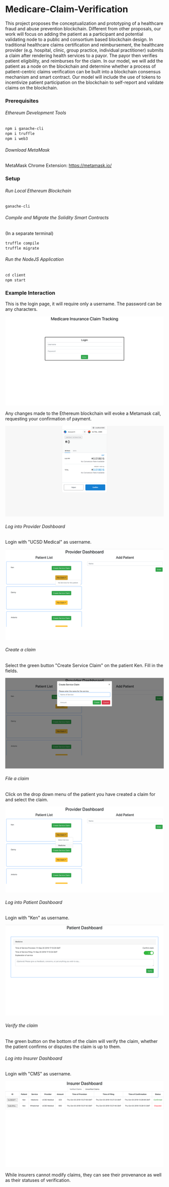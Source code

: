 # Medicare-Claim-Verification

This project proposes the conceptualization and prototyping of a healthcare
fraud and abuse prevention blockchain. Different from other proposals, our work
will focus on adding the patient as a participant and potential validating node to
a public and consortium based blockchain design. In traditional healthcare
claims certification and reimbursement, the healthcare provider (e.g. hospital,
clinic, group practice, individual practitioner) submits a claim after rendering
health services to a payor. The payor then verifies patient eligibility, and
reimburses for the claim. In our model, we will add the patient as a node on the
blockchain and determine whether a process of patient-centric claims
verification can be built into a blockchain consensus mechanism and smart
contract. Our model will include the use of tokens to incentivize patient
participation on the blockchain to self-report and validate claims on the
blockchain.


### Prerequisites

###### Ethereum Development Tools
```
npm i ganache-cli
npm i truffle
npm i web3
```

###### Download MetaMask
MetaMask Chrome Extension: https://metamask.io/

### Setup

###### Run Local Ethereum Blockchain
```
ganache-cli
```

###### Compile and Migrate the Solidity Smart Contracts
(In a separate terminal)
```
truffle compile
truffle migrate
```

###### Run the NodeJS Application
```
cd client
npm start
```
### Example Interaction

This is the login page, it will require only a username. The password can be any characters.

<img src="screenshots/Login.png" alt="Screenshot"/>

Any changes made to the Ethereum blockchain will evoke a Metamask call, requesting your confirmation of payment.

<img src="screenshots/Metamask.png" alt="Screenshot"/>

###### Log into Provider Dashboard

Login with "UCSD Medical" as username.

<img src="screenshots/ProviderPortal.png" alt="Screenshot"/>

###### Create a claim

Select the green button "Create Service Claim" on the patient Ken.
Fill in the fields.

<img src="screenshots/ServiceClaim.png" alt="Screenshot"/>

###### File a claim

Click on the drop down menu of the patient you have created a claim for and select the claim.

<img src="screenshots/FileClaim.png" alt="Screenshot"/>

###### Log into Patient Dashboard

Login with "Ken" as username.

<img src="screenshots/PatientPortal.png" alt="Screenshot"/>

###### Verify the claim

The green button on the bottom of the claim will verify the claim, whether the patient confirms or disputes the claim is up to them.

###### Log into Insurer Dashboard

Login with "CMS" as username.

<img src="screenshots/InsurerPortal.png" alt="Screenshot"/>

While insurers cannot modify claims, they can see their provenance as well as their statuses of verification.